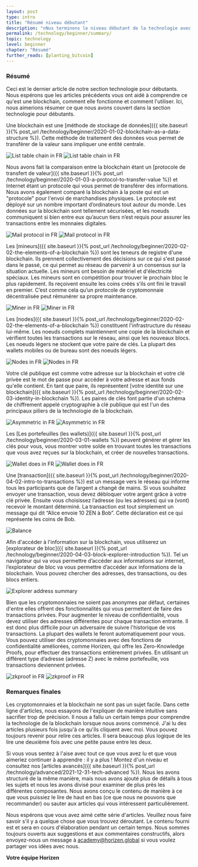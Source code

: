 ```yaml
---
layout: post
type: intro
title: "Résumé niveau débutant"
description: "nNus terminons le niveau débutant de la technologie avec une revue de tout ce que nous avons appris."
permalink: /technology/beginner/summary/
topic: technology
level: beginner
chapter: "Résumé"
further_reads: [planting_bitcoin]
---
```


### Résumé

Ceci est le dernier article de notre section technologie pour débutants. Nous espérons que les articles précédents vous ont aidé à comprendre ce qu'est une blockchain, comment elle fonctionne et comment l'utiliser. Ici, nous aimerions résumer ce que nous avons couvert dans la section technologie pour débutants.

Une blockchain est une [méthode de stockage de données]({{ site.baseurl }}{% post_url /technology/beginner/2020-01-02-blockchain-as-a-data-structure %}). Cette méthode de traitement des données vous permet de transférer de la valeur sans impliquer une entité centrale.

![List table chain in FR](/assets/post_files/technology/beginner/blockchain-as-a-data-structure/FR_list_table_chain_D.jpg)
![List table chain in FR](/assets/post_files/technology/beginner/blockchain-as-a-data-structure/FR_list_table_chain_M.jpg)

Nous avons fait la comparaison entre la blockchain étant un [protocole de transfert de valeur]({{ site.baseurl }}{% post_url /technology/beginner/2020-01-03-a-protocol-to-transfer-value %}) et Internet étant un protocole qui vous permet de transférer des informations. Nous avons également comparé la blockchain à la poste qui est un "protocole" pour l'envoi de marchandises physiques. Le protocole est déployé sur un nombre important d’ordinateurs tout autour du monde. Les données sur la blockchain sont tellement sécurisées, et les noeuds communiquent si bien entre eux qu’aucun tiers n’est requis pour assurer les transactions entre les monnaies digitales.

![Mail protocol in FR](/assets/post_files/technology/beginner/a-protocol-to-transfer-value/FR_mail_protocol_D.jpg)
![Mail protocol in FR](/assets/post_files/technology/beginner/a-protocol-to-transfer-value/FR_mail_protocol_M.jpg)

Les [mineurs]({{ site.baseurl }}{% post_url /technology/beginner/2020-02-02-the-elements-of-a-blockchain %}) sont les teneurs de registre d'une blockchain. Ils prennent collectivement des décisions sur ce qui s'est passé dans le passé, ce qui permet au réseau de parvenir à un consensus sur la situation actuelle. Les mineurs ont besoin de matériel et d'électricité spéciaux. Les mineurs sont en compétition pour trouver le prochain bloc le plus rapidement. Ils reçoivent ensuite les coins créés s’ils ont fini le travail en premier. C’est comme cela qu’un protocole de cryptomonnaie décentralisée peut rémunérer sa propre maintenance.

![Miner in FR](/assets/post_files/technology/beginner/the-elements-of-a-blockchain/FR_miner_D.jpg)
![Miner in FR](/assets/post_files/technology/beginner/the-elements-of-a-blockchain/FR_miner_M.jpg)

Les [nodes]({{ site.baseurl }}{% post_url /technology/beginner/2020-02-02-the-elements-of-a-blockchain %}) constituent l'infrastructure du réseau lui-même. Les noeuds complets maintiennent une copie de la blockchain et vérifient toutes les transactions sur le réseau, ainsi que les nouveaux blocs. Les noeuds légers ne stockent que votre paire de clés. La plupart des wallets mobiles ou de bureau sont des noeuds légers.

![Nodes in FR](/assets/post_files/technology/beginner/the-elements-of-a-blockchain/FR_nodes_D.jpg)
![Nodes in FR](/assets/post_files/technology/beginner/the-elements-of-a-blockchain/FR_nodes_M.jpg)

Votre clé publique est comme votre adresse sur la blockchain et votre clé privée est le mot de passe pour accéder à votre adresse et aux fonds qu'elle contient. En tant que paire, ils représentent [votre identité sur une blockchain]({{ site.baseurl }}{% post_url /technology/beginner/2020-02-03-identity-in-blockchain %}). Les paires de clés font partie d'un schéma de chiffrement appelé cryptographie à clé publique qui est l'un des principaux piliers de la technologie de la blockchain.

![Asymmetric in FR](/assets/post_files/technology/beginner/identity-in-blockchain/FR_asymmetric_D.jpg)
![Asymmetric in FR](/assets/post_files/technology/beginner/identity-in-blockchain/FR_asymmetric_M.jpg)

Les [Les portefeuilles (les wallets)]({{ site.baseurl }}{% post_url /technology/beginner/2020-03-01-wallets %}) peuvent générer et gérer les clés pour vous, vous montrer votre solde en trouvant toutes les transactions que vous avez reçues sur la blockchain, et créer de nouvelles transactions.

![Wallet does in FR](/assets/post_files/technology/beginner/wallets/FR_wallet_does_D.jpg)
![Wallet does in FR](/assets/post_files/technology/beginner/wallets/FR_wallet_does_M.jpg)

Une [transaction]({{ site.baseurl }}{% post_url /technology/beginner/2020-04-02-intro-to-transactions %}) est un message vers le réseau qui informe tous les participants que de l’argent a changé de mains. Si vous souhaitez envoyer une transaction, vous devez débloquer votre argent grâce à votre clé privée. Ensuite vous choisissez l’adresse (ou les adresses) qui va (vont) recevoir le montant déterminé. La transaction est tout simplement un message qui dit “Alice envoie 10 ZEN à Bob”. Cette déclaration est ce qui représente les coins de Bob.

![Balance](/assets/post_files/technology/beginner/intro-to-transactions-basic/T4_broadcast_D.jpg)

Afin d'accéder à l'information sur la blockchain, vous utiliserez un [explorateur de bloc]({{ site.baseurl }}{% post_url /technology/beginner/2020-04-03-block-explorer-introduction %}). Tel un navigateur qui va vous permettre d’accéder aux informations sur internet, l’explorateur de bloc va vous permettre d’accéder aux informations de la blockchain. Vous pouvez chercher des adresses, des transactions, ou des blocs entiers.

<div class="my-4">
    <img src="/assets/post_files/technology/beginner/block-explorer-introduction/FR_explorer_address_summary.png" alt="Explorer address summary">
</div>

Bien que les cryptomonnaies ne soient pas anonymes par défaut, certaines d'entre elles offrent des fonctionnalités qui vous permettent de faire des transactions privées. Pour augmenter le niveau de confidentialité, vous devez utiliser des adresses différentes pour chaque transaction entrante. Il est donc plus difficile pour un adversaire de suivre l'historique de vos transactions. La plupart des wallets le feront automatiquement pour vous. Vous pouvez utiliser des cryptomonnaies avec des fonctions de confidentialité améliorées, comme Horizen, qui offre les Zero-Knowledge Proofs, pour effectuer des transactions entièrement privées. En utilisant un différent type d’adresse (adresse Z) avec le même portefeuille, vos transactions deviennent privées.

![zkproof in FR](/assets/post_files/technology/beginner/intro-to-privacy-on-the-blockchain/zkproof_D.jpg)
![zkproof in FR](/assets/post_files/technology/beginner/intro-to-privacy-on-the-blockchain/zkproof_M.jpg)

### Remarques finales

Les cryptomonnaies et la blockchain ne sont pas un sujet facile. Dans cette ligne d'articles, nous essayons de l'expliquer de manière intuitive sans sacrifier trop de précision. Il nous a fallu un certain temps pour comprendre la technologie de la blockchain lorsque nous avons commencé. J'ai lu des articles plusieurs fois jusqu'à ce qu'ils cliquent avec moi. Vous pouvez toujours revenir pour relire ces articles. Il sera beaucoup plus logique de les lire une deuxième fois avec une petite pause entre les deux.

Si vous vous sentez à l'aise avec tout ce que vous avez lu et que vous aimeriez continuer à apprendre : il y a plus ! Montez d'un niveau et consultez nos [articles avancés]({{ site.baseurl }}{% post_url /technology/advanced/2021-12-31-tech-advanced %}). Nous les avons structuré de la même manière, mais nous avons ajouté plus de détails à tous les sujets et nous les avons divisé pour examiner de plus près les différentes composantes. Nous avons conçu le contenu de manière à ce que vous puissiez le lire de haut en bas (ce que nous ne pouvons que recommander) ou sauter aux articles qui vous intéressent particulièrement.

Nous espérons que vous avez aimé cette série d'articles. Veuillez nous faire savoir s'il y a quelque chose que vous trouvez déroutant. Le contenu fourni est et sera en cours d'élaboration pendant un certain temps. Nous sommes toujours ouverts aux suggestions et aux commentaires constructifs, alors envoyez-nous un message à [academy@horizen.global](mailto:jonas@horizen.global) si vous voulez partager vos idées avec nous.

**Votre équipe Horizen**
